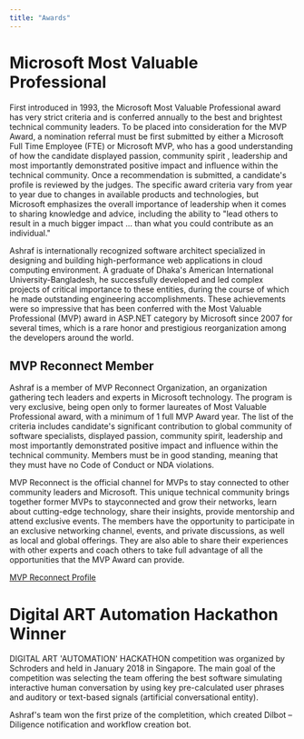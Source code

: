 ```yaml
---
title: "Awards"
---
```

# Microsoft Most Valuable Professional

First introduced in 1993, the Microsoft Most Valuable Professional award has very strict criteria and is conferred annually to the best and brightest technical community leaders. To be placed into consideration for the MVP Award, a nomination referral must be first submitted by either a Microsoft Full Time Employee (FTE) or Microsoft MVP, who has a good understanding of how the candidate displayed passion, community spirit , leadership and most importantly demonstrated positive impact and influence within the technical community. Once a recommendation is submitted, a candidate's profile is reviewed by the judges. The specific award criteria vary from year to year due to changes in available products and technologies, but Microsoft emphasizes the overall importance of leadership when it comes to sharing knowledge and advice, including the ability to "lead others to result in a much bigger impact ... than what you could contribute as an individual."

Ashraf is internationally recognized software architect specialized in designing and building high-performance web applications in cloud computing environment. A graduate of Dhaka's American International University-Bangladesh, he successfully developed and led complex projects of critical importance to these entities, during the course of which he made outstanding engineering accomplishments. These achievements were so impressive that has been conferred with the Most Valuable Professional (MVP) award in ASP.NET category by Microsoft since 2007 for several times, which is a rare honor and prestigious reorganization among the developers around the world.

## MVP Reconnect Member

Ashraf is a member of MVP Reconnect Organization, an organization gathering tech leaders and experts in Microsoft technology. The program is very exclusive, being open only to former laureates of Most Valuable Professional award, with a minimum of 1 full MVP Award year. The list of the criteria includes candidate's significant contribution to global community of software specialists, displayed passion, community spirit, leadership and most importantly demonstrated positive impact and influence within the technical community. Members must be in good standing, meaning that they must have no Code of Conduct or NDA violations.

MVP Reconnect is the official channel for MVPs to stay connected to other community leaders and Microsoft. This unique technical community brings together former MVPs to stayconnected and grow their networks, learn about cutting-edge technology, share their insights, provide mentorship and attend exclusive events. The members have the opportunity to participate in an exclusive networking channel, events, and private discussions, as well as local and global offerings. They are also able to share their experiences with other experts and coach others to take full advantage of all the opportunities that the MVP Award can provide.

[MVP Reconnect Profile](https://mvp.microsoft.com/en-us/PublicProfile/37586)

# Digital ART Automation Hackathon Winner

DIGITAL ART 'AUTOMATION' HACKATHON competition was organized by Schroders and held in January 2018 in Singapore. The main goal of the competition was selecting the team offering the best software simulating interactive human conversation by using key pre-calculated user phrases and auditory or text-based signals (artificial conversational entity).

Ashraf's team won the first prize of the completition, which created Dilbot – Diligence notification and workflow creation bot. 


